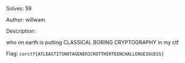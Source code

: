 Solves: 59

Author: willwam

Description:

who on earth is putting CLASSICAL BORING CRYPTOGRAPHY in my ctf

Flag: `corctf{ATLEASTITSNOTAGENERICROTTHIRTEENCHALLENGEIGUESS}`